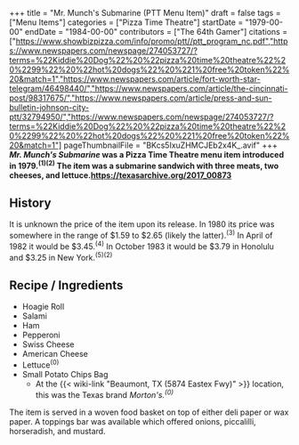 +++
title = "Mr. Munch's Submarine (PTT Menu Item)"
draft = false
tags = ["Menu Items"]
categories = ["Pizza Time Theatre"]
startDate = "1979-00-00"
endDate = "1984-00-00"
contributors = ["The 64th Gamer"]
citations = ["https://www.showbizpizza.com/info/promo/ptt//ptt_program_nc.pdf","https://www.newspapers.com/newspage/274053727/?terms=%22Kiddie%20Dog%22%20%22pizza%20time%20theatre%22%20%2299%22%20%22hot%20dogs%22%20%221%20free%20token%22%20&match=1","https://www.newspapers.com/article/fort-worth-star-telegram/46498440/","https://www.newspapers.com/article/the-cincinnati-post/98317675/","https://www.newspapers.com/article/press-and-sun-bulletin-johnson-city-ptt/32794950/","https://www.newspapers.com/newspage/274053727/?terms=%22Kiddie%20Dog%22%20%22pizza%20time%20theatre%22%20%2299%22%20%22hot%20dogs%22%20%221%20free%20token%22%20&match=1"]
pageThumbnailFile = "BKcs5IxuZHMCJEb2x4K_.avif"
+++
***Mr. Munch's Submarine* was a Pizza Time Theatre menu item introduced in 1979.<sup>(1)(2)</sup>
The item was a submarine sandwich with three meats, two cheeses, and lettuce.https://texasarchive.org/2017_00873**

## History

It is unknown the price of the item upon its release. In 1980 its price was somewhere in the range of $1.59 to $2.65 (likely the latter).<sup>(3)</sup> In April of 1982 it would be $3.45.<sup>(4)</sup> In October 1983 it would be $3.79 in Honolulu and $3.25 in New York.<sup>(5)(2)</sup>

## Recipe / Ingredients

- Hoagie Roll
- Salami
- Ham
- Pepperoni
- Swiss Cheese
- American Cheese
- Lettuce<sup>(0)</sup>
- Small Potato Chips Bag
  - At the {{< wiki-link "Beaumont, TX (5874 Eastex Fwy)" >}} location, this was the Texas brand
    *Morton's.<sup>(0)</sup>*

The item is served in a woven food basket on top of either deli paper or wax paper. A toppings bar was available which offered onions, piccalilli, horseradish, and mustard.
